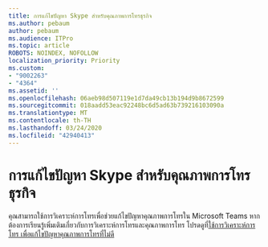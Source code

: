 ```yaml
---
title: การแก้ไขปัญหา Skype สําหรับคุณภาพการโทรธุรกิจ
ms.author: pebaum
author: pebaum
ms.audience: ITPro
ms.topic: article
ROBOTS: NOINDEX, NOFOLLOW
localization_priority: Priority
ms.custom:
- "9002263"
- "4364"
ms.assetid: ''
ms.openlocfilehash: 06aeb98d507119e1d7da49cb13b194d9b8672599
ms.sourcegitcommit: 018aadd53eac92248bc6d5ad63b739216103090a
ms.translationtype: MT
ms.contentlocale: th-TH
ms.lasthandoff: 03/24/2020
ms.locfileid: "42940413"
---
```

# <a name="troubleshoot-skype-for-business-call-quality"></a>การแก้ไขปัญหา Skype สําหรับคุณภาพการโทรธุรกิจ

คุณสามารถใช้การวิเคราะห์การโทรเพื่อช่วยแก้ไขปัญหาคุณภาพการโทรใน Microsoft Teams หากต้องการเรียนรู้เพิ่มเติมเกี่ยวกับการวิเคราะห์การโทรและคุณภาพการโทร โปรดดูที่[ใช้การวิเคราะห์การโทร เพื่อแก้ไขปัญหาคุณภาพการโทรที่ไม่ดี](https://docs.microsoft.com/MicrosoftTeams/use-call-analytics-to-troubleshoot-poor-call-quality)
